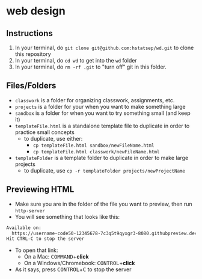# web design

## Instructions
1. In your terminal, do `git clone git@github.com:hstatsep/wd.git` to clone this repository
2. In your terminal, do `cd wd` to get into the `wd` folder
3. In your terminal, do `rm -rf .git` to "turn off" git in this folder.

## Files/Folders
* `classwork` is a folder for organizing classwork, assignments, etc.
* `projects` is a folder for your when you want to make something large
* `sandbox` is a folder for when you want to try something small (and keep it)
* `templateFile.html` is a standalone template file to duplicate in order to practice small concepts
  * to duplicate, use either:
    * `cp templateFile.html sandbox/newFileName.html`
    * `cp templateFile.html classwork/newFileName.html`
* `templateFolder` is a template folder to duplicate in order to make large projects
  * to duplicate, use `cp -r templateFolder projects/newProjectName`

## Previewing HTML
* Make sure you are in the folder of the file you want to preview, then run `http-server`
* You will see something that looks like this:
```bash
Available on:
  https://username-code50-12345678-7c3q5t9qyxgr3-8080.githubpreview.dev
Hit CTRL-C to stop the server
```
* To open that link:
  * On a Mac: <kbd>COMMAND</kbd>+**click**
  * On a Windows/Chromebook: <kbd>CONTROL</kbd>+**click**
* As it says, press <kbd>CONTROL</kbd>+<kbd>C</kbd> to stop the server
